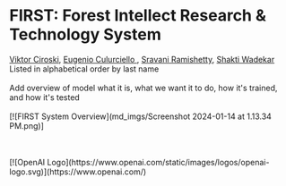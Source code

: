 # FIRST: Forest Intellect Research & Technology System

[Viktor Ciroski](https://viktor1223.github.io/ViktorCiroski.github.io/),
[Eugenio Culurciello ](https://www.linkedin.com/in/eugenioculurciello/),
[Sravani Ramishetty](https://www.linkedin.com/in/sravaniramishetty/),
[Shakti Wadekar](https://www.linkedin.com/in/shakti-nagnath-wadekar/)
<br>Listed in alphabetical order by last name
<br>
<br>
Add overview of model what it is, what we want it to do, how it's trained, and how it's tested 
<br>
<br>
[![FIRST System Overview](md_imgs/Screenshot 2024-01-14 at 1.13.34 PM.png)]

<br>
<br>
[![OpenAI Logo](https://www.openai.com/static/images/logos/openai-logo.svg)](https://www.openai.com/)
